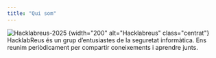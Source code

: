 ```yaml
---
title: "Qui som"
---
```


![Hacklabreus-2025](/img/logo.png)
{width="200" alt="Hacklabreus" class="centrat"}
HacklabReus és un grup d’entusiastes de la seguretat informàtica. Ens reunim periòdicament per compartir coneixements i aprendre junts.
